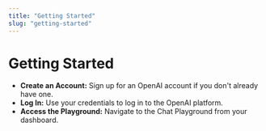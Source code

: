 ```yaml
---
title: "Getting Started"
slug: "getting-started"
---
```


# Getting Started

- **Create an Account:** Sign up for an OpenAI account if you don't already have one.
- **Log In:** Use your credentials to log in to the OpenAI platform.
- **Access the Playground:** Navigate to the Chat Playground from your dashboard.